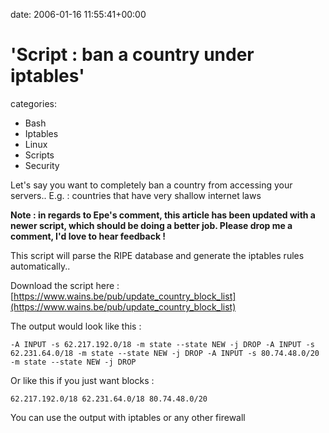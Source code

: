 


date: 2006-01-16 11:55:41+00:00


# 'Script : ban a country under iptables'

categories:
- Bash
- Iptables
- Linux
- Scripts
- Security


Let's say you want to completely ban a country from accessing your servers..
E.g. : countries that have very shallow internet laws

**Note : in regards to Epe's comment, this article has been updated with a newer script, which should be doing a better job. Please drop me a comment, I'd love to hear feedback !**

This script will parse the RIPE database and generate the iptables rules automatically..

<!-- more -->

Download the script here : [https://www.wains.be/pub/update_country_block_list](https://www.wains.be/pub/update_country_block_list)

The output would look like this :

`-A INPUT -s 62.217.192.0/18 -m state --state NEW -j DROP
-A INPUT -s 62.231.64.0/18 -m state --state NEW -j DROP
-A INPUT -s 80.74.48.0/20 -m state --state NEW -j DROP`

Or like this if you just want blocks :

`62.217.192.0/18
62.231.64.0/18
80.74.48.0/20`

You can use the output with iptables or any other firewall
